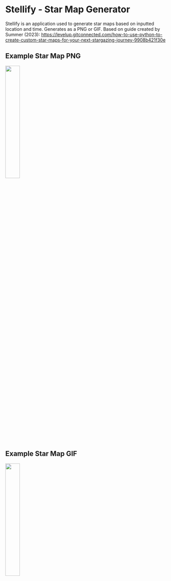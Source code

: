 # Stellify - Star Map Generator
Stellify is an application used to generate star maps based on inputted location and time. Generates as a PNG or GIF. Based on guide created by Summer (2023): https://levelup.gitconnected.com/how-to-use-python-to-create-custom-star-maps-for-your-next-stargazing-journey-9908b421f30e

## Example Star Map PNG
<img src="https://i.postimg.cc/mgxKPwvk/New-York-USA-20250810-0000.png" width=30% height=30%/>

## Example Star Map GIF
<img src="https://i.postimg.cc/xChVtS4y/New-York-USA-20250810-0000.gif" width=30% height=30%/>
